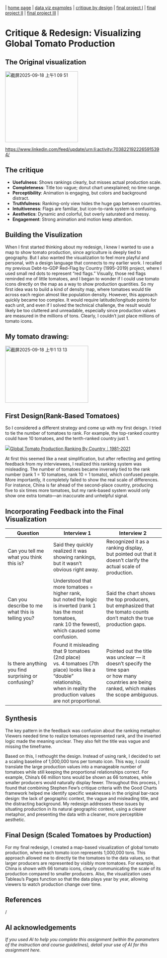 | [home page](https://cmustudent.github.io/tswd-portfolio-templates/) | [data viz examples](dataviz-examples) | [critique by design](critique-by-design) | [final project I](final-project-part-one) | [final project II](final-project-part-two) | [final project III](final-project-part-three) |

# Critique & Redesign: Visualizing Global Tomato Production

## The Original visualization
<img width="234" height="228" alt="截屏2025-09-18 上午1 09 51" src="https://github.com/user-attachments/assets/d8c44f02-533d-4c26-9221-cf9f295d7163" />

https://www.linkedin.com/feed/update/urn:li:activity:7038221922265915394/ 

## The critique
- **Usefulness**: Shows rankings clearly, but misses actual production scale.  
- **Completeness**: Title too vague; donut chart unexplained; no time range.  
- **Perceptibility**: Animation is engaging, but colors and background distract.  
- **Truthfulness**: Ranking-only view hides the huge gap between countries.  
- **Intuitiveness**: Flags are familiar, but icon-to-rank system is confusing.  
- **Aesthetics**: Dynamic and colorful, but overly saturated and messy.  
- **Engagement**: Strong animation and motion keep attention.
  
## Building the Visulization

When I first started thinking about my redesign, I knew I wanted to use a map to show tomato production, since agriculture is deeply tied to geography. But I also wanted the visualization to feel more playful and personal, with a design language that connects to my earlier work. I recalled my previous Debt-to-GDP Red-Flag by Country (1995–2019) project, where I used small red dots to represent “red flags.” Visually, those red flags reminded me of little tomatoes, and I began to wonder if I could use tomato icons directly on the map as a way to show production quantities. So my first idea was to build a kind of density map, where tomatoes would tile across each region almost like population density. However, this approach quickly became too complex. It would require latitude/longitude points for each unit, and even if I solved the technical challenge, the result would likely be too cluttered and unreadable, especially since production values are measured in the millions of tons. Clearly, I couldn’t just place millions of tomato icons.

## My tomato drawing: 

<img width="267" height="183" alt="截屏2025-09-18 上午1 13 13" src="https://github.com/user-attachments/assets/c55a93aa-80d3-42fe-bf51-173250b8d2a4" />

## First Design(Rank-Based Tomatoes)

So I considered a different strategy and come up with my first deisgn. I tried to tie the number of tomatoes to rank. For example, the top-ranked country could have 10 tomatoes, and the tenth-ranked country just 1. 

<div class='tableauPlaceholder' id='viz1758169053343' style='position: relative'><noscript><a href='#'><img alt='Global Tomato Production Ranking By Country｜1981-2021 ' src='https:&#47;&#47;public.tableau.com&#47;static&#47;images&#47;2K&#47;2KY6GRB85&#47;1_rss.png' style='border: none' /></a></noscript><object class='tableauViz'  style='display:none;'><param name='host_url' value='https%3A%2F%2Fpublic.tableau.com%2F' /> <param name='embed_code_version' value='3' /> <param name='path' value='shared&#47;2KY6GRB85' /> <param name='toolbar' value='yes' /><param name='static_image' value='https:&#47;&#47;public.tableau.com&#47;static&#47;images&#47;2K&#47;2KY6GRB85&#47;1.png' /> <param name='animate_transition' value='yes' /><param name='display_static_image' value='yes' /><param name='display_spinner' value='yes' /><param name='display_overlay' value='yes' /><param name='display_count' value='yes' /><param name='language' value='en-US' /><param name='filter' value='publish=yes' /></object></div>                
<script type='text/javascript'>                    
  var divElement = document.getElementById('viz1758169053343');                    
  var vizElement = divElement.getElementsByTagName('object')[0];                    
  vizElement.style.width='100%';vizElement.style.height=(divElement.offsetWidth*0.75)+'px';                    
  var scriptElement = document.createElement('script');                    
  scriptElement.src = 'https://public.tableau.com/javascripts/api/viz_v1.js';                    
  vizElement.parentNode.insertBefore(scriptElement, vizElement);                
</script>

At first this seemed like a neat simplification, but after reflecting and getting feedback from my interviewees, I realized this ranking system was misleading. The number of tomatoes became inversely tied to the rank number (rank 1 = 10 tomatoes, rank 10 = 1 tomato), which confused people. More importantly, it completely failed to show the real scale of differences. For instance, China is far ahead of the second-place country, producing five to six times more tomatoes, but my rank-based system would only show one extra tomato—an inaccurate and unhelpful signal.

## Incorporating Feedback into the Final Visualization
| Question | Interview 1 | Interview 2 |
|----------|-------------|-------------|
| Can you tell me what you think this is? | Said they quickly realized it was showing rankings,<br> but it wasn’t obvious right away. | Recognized it as a ranking display,<br> but pointed out that it doesn’t clarify the actual scale of production. |
| Can you describe to me what this is telling you? | Understood that more tomatoes = higher rank,<br> but noted the logic is inverted (rank 1 has the most tomatoes,<br> rank 10 the fewest), which caused some confusion. | Said the chart shows the top producers,<br> but emphasized that the tomato counts don’t match the true production gaps. |
| Is there anything you find surprising or confusing? | Found it misleading that 9 tomatoes (2nd place)<br> vs. 4 tomatoes (7th place) looks like a “double” relationship,<br> when in reality the production values are not proportional. | Pointed out the title was unclear — it doesn’t specify the time span<br> or how many countries are being ranked, which makes the scope ambiguous. |

## Synthesis
The key pattern in the feedback was confusion about the ranking metaphor. Viewers needed time to realize tomatoes represented rank, and the inverted logic made the meaning unclear. They also felt the title was vague and missing the timeframe.

Based on this, I rethought the design. Instead of using rank, I decided to set a scaling baseline of 1,000,000 tons per tomato icon. This way, I could translate the large production values into a manageable number of tomatoes while still keeping the proportional relationships correct. For example, China’s 66 million tons would be shown as 66 tomatoes, while smaller producers would naturally display fewer.
Throughout this process, I found that combining Stephen Few’s critique criteria with the Good Charts framework helped me identify specific weaknesses in the original bar-race design: the lack of geographic context, the vague and misleading title, and the distracting background. My redesign addresses these issues by situating production in its natural geographic context, using a clearer metaphor, and presenting the data with a cleaner, more perceptible aesthetic.

## Final Design (Scaled Tomatoes by Production)

For my final redesign, I created a map-based visualization of global tomato production, where each tomato icon represents 1,000,000 tons. This approach allowed me to directly tie the tomatoes to the data values, so that larger producers are represented by visibly more tomatoes. For example, China is shown with 66 tomato icons, clearly communicating the scale of its production compared to smaller producers. Also, the visualization uses Tableau’s Pages function so that the data plays year by year, allowing viewers to watch production change over time.


## References
/

## AI acknowledgements
_If you used AI to help you complete this assignment (within the parameters of the instruction and course guidelines), detail your use of AI for this assignment here._

